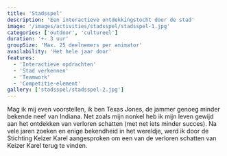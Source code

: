 ```yaml
---
title: 'Stadsspel'
description: 'Een interactieve ontdekkingstocht door de stad'
image: '/images/activities/stadsspel/stadsspel-1.jpg'
categories: ['outdoor', 'cultureel']
duration: '+- 3 uur'
groupSize: 'Max. 25 deelnemers per animator'
availability: 'Het hele jaar door'
features:
  - 'Interactieve opdrachten'
  - 'Stad verkennen'
  - 'Teamwork'
  - 'Competitie-element'
gallery: ['stadsspel/stadsspel-2.jpg']
---
```


Mag ik mij even voorstellen, ik ben Texas Jones, de jammer genoeg minder bekende neef van Indiana. Net zoals mijn nonkel heb ik mijn leven gewijd aan het ontdekken van verloren schatten (met net iets minder succes). Na vele jaren zoeken en enige bekendheid in het wereldje, werd ik door de Stichting Keizer Karel aangesproken om een van de verloren schatten van Keizer Karel terug te vinden.
